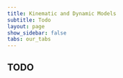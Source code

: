 ```yaml
---
title: Kinematic and Dynamic Models
subtitle: Todo
layout: page
show_sidebar: false
tabs: our_tabs
---
```


## TODO